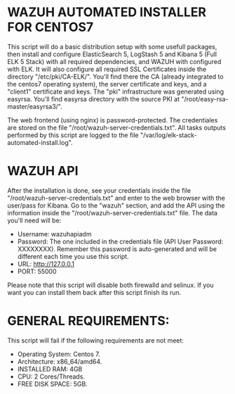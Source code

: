 # WAZUH AUTOMATED INSTALLER FOR CENTOS7

This script will do a basic distribution setup with some usefull packages, then install and configure ElasticSearch 5, LogStash 5 and Kibana 5 (Full ELK 5 Stack) with all required dependencies, and WAZUH with configured with ELK. It will also configure all required SSL Certificates inside the directory "/etc/pki/CA-ELK/". You'll find there the CA (already integrated to the centos7 operating system), the server certificate and keys, and a "client1" certificate and keys. The "pki" infrastructure was generated using easyrsa. You'll find easyrsa directory with the source PKI at "/root/easy-rsa-master/easyrsa3/".

The web frontend (using nginx) is password-protected. The credentiales are stored on the file "/root/wazuh-server-credentials.txt". All tasks outputs performed by this script are logged to the file "/var/log/elk-stack-automated-install.log".

# WAZUH API

After the installation is done, see your credentials inside the file "/root/wazuh-server-credentials.txt" and enter to the web browser with the user/pass for Kibana. Go to the "wazuh" section, and add the API using the information inside the "/root/wazuh-server-credentials.txt" file. The data you'll need will be:

- Username: wazuhapiadm
- Password: The one included in the credentials file (API User Password: XXXXXXXX). Remember this password is auto-generated and will be different each time you use this script.
- URL: http://127.0.0.1
- PORT: 55000

Please note that this script will disable both firewalld and selinux. If you want you can install them back after this script finish its run.

# GENERAL REQUIREMENTS:

This script will fail if the following requirements are not meet:

- Operating System: Centos 7.
- Architecture: x86_64/amd64.
- INSTALLED RAM: 4GB
- CPU: 2 Cores/Threads.
- FREE DISK SPACE: 5GB.

